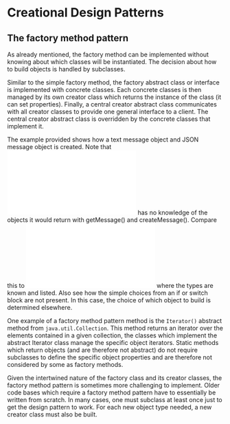 # Creational Design Patterns #

## The factory method pattern ##

As already mentioned, the factory method can be implemented without knowing about which classes will be instantiated. The decision about how to build objects is handled by subclasses.

Similar to the simple factory method, the factory abstract class or interface is implemented with concrete classes. Each concrete classes is then managed by its own creator class which returns the instance of the class (it can set properties). Finally, a central creator abstract class communicates with all creator classes to provide one general interface to a client. The central creator abstract class is overridden by the concrete classes that implement it.

The example provided shows how a text message object and JSON message object is created. Note that ![messageCreator](/src/com/designPatterns/FactoryMethodPattern/MessageCreator.java) has no knowledge of the objects it would return with getMessage() and createMessage(). Compare this to ![PostFactory](/src/com/designPatterns/SimpleFactoryPattern/PostFactory.java) where the types are known and listed. Also see how the simple choices from an if or switch block are not present. In this case, the choice of which object to build is determined elsewhere.

One example of a factory method pattern method is the `Iterator()` abstract method from `java.util.Collection`. This method returns an iterator over the elements contained in a given collection, the classes which implement the abstract Iterator class manage the specific object iterators. Static methods which return objects (and are therefore not abstract) do not require subclasses to define the specific object properties and are therefore not considered by some as factory methods.

Given the intertwined nature of the factory class and its creator classes, the factory method pattern is sometimes more challenging to implement. Older code bases which require a factory method pattern have to essentially be written from scratch. In many cases, one must subclass at least once just to get the design pattern to work. For each new object type needed, a new creator class must also be built.